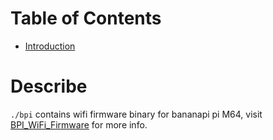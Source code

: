 # Table of Contents <!-- omit in toc -->
- [Introduction](#introduction)

<!-- grouping link -->
[BPI_WiFi_Firmware]: <https://github.com/BPI-SINOVOIP/BPI_WiFi_Firmware.git>

# Describe

`./bpi` contains wifi firmware binary for bananapi pi M64, visit [BPI_WiFi_Firmware][BPI_WiFi_Firmware] for more info.
